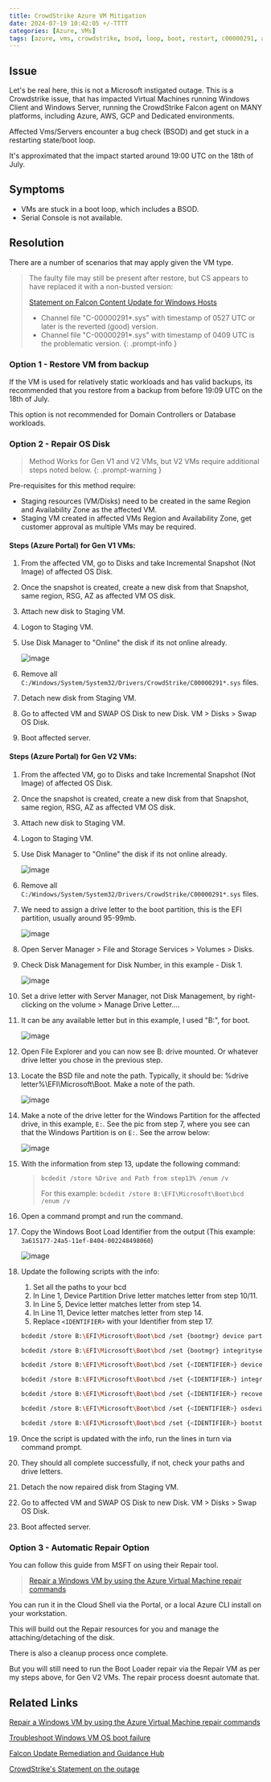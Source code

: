 ```yaml
---
title: CrowdStrike Azure VM Mitigation
date: 2024-07-19 10:42:05 +/-TTTT
categories: [Azure, VMs]
tags: [azure, vms, crowdstrike, bsod, loop, boot, restart, c00000291, az, vm, repair] # TAG names should always be lowercase
---
```


## Issue

Let's be real here, this is not a Microsoft instigated outage. This is a Crowdstrike issue, that has impacted Virtual Machines running Windows Client and Windows Server, running the CrowdStrike Falcon agent on MANY platforms, including Azure, AWS, GCP and Dedicated environments.

Affected Vms/Servers encounter a bug check (BSOD) and get stuck in a restarting state/boot loop.

It's approximated that the impact started around 19:00 UTC on the 18th of July.

## Symptoms

- VMs are stuck in a boot loop, which includes a BSOD.
- Serial Console is not available.

## Resolution

There are a number of scenarios that may apply given the VM type.

> The faulty file may still be present after restore, but CS appears to have replaced it with a non-busted version:
>
> <a href="https://www.crowdstrike.com/blog/statement-on-falcon-content-update-for-windows-hosts/" target="_blank">Statement on Falcon Content Update for Windows Hosts</a>
> - Channel file "C-00000291*.sys" with timestamp of 0527 UTC or later is the reverted (good) version.
> - Channel file "C-00000291*.sys" with timestamp of 0409 UTC is the problematic version.
{: .prompt-info }

### Option 1 - Restore VM from backup
If the VM is used for relatively static workloads and has valid backups, its recommended that you restore from a backup from before 19:09 UTC on the 18th of July.

This option is not recommended for Domain Controllers or Database workloads.

### Option 2 - Repair OS Disk

> Method Works for Gen V1 and V2 VMs, but V2 VMs require additional steps noted below.
{: .prompt-warning }

Pre-requisites for this method require:
- Staging resources (VM/Disks) need to be created in the same Region and Availability Zone as the affected VM.
- Staging VM created in affected VMs Region and Availability Zone, get customer approval as multiple VMs may be required.

#### Steps (Azure Portal) for Gen V1 VMs:

1. From the affected VM, go to Disks and take Incremental Snapshot (Not Image) of affected OS Disk.
2. Once the snapshot is created, create a new disk from that Snapshot, same region, RSG, AZ as affected VM OS disk.
3. Attach new disk to Staging VM.
4. Logon to Staging VM.
5. Use Disk Manager to "Online" the disk if its not online already.

    ![image](/assets/img/crowdstrike/img_1.png)

6. Remove all `C:/Windows/System/System32/Drivers/CrowdStrike/C00000291*.sys` files.
7. Detach new disk from Staging VM.
8. Go to affected VM and SWAP OS Disk to new Disk. VM > Disks > Swap OS Disk.
9. Boot affected server.

#### Steps (Azure Portal) for Gen V2 VMs:

1. From the affected VM, go to Disks and take Incremental Snapshot (Not Image) of affected OS Disk.
2. Once the snapshot is created, create a new disk from that Snapshot, same region, RSG, AZ as affected VM OS disk.
3. Attach new disk to Staging VM.
4. Logon to Staging VM.
5. Use Disk Manager to "Online" the disk if its not online already.

    ![image](/assets/img/crowdstrike/img_2.png)

6. Remove all `C:/Windows/System/System32/Drivers/CrowdStrike/C00000291*.sys` files.
7. We need to assign a drive letter to the boot partition, this is the EFI partition, usually around 95-99mb.

    ![image](/assets/img/crowdstrike/img_3.png)

8.  Open Server Manager > File and Storage Services > Volumes > Disks.
9.  Check Disk Management for Disk Number, in this example - Disk 1.

    ![image](/assets/img/crowdstrike/img_4.png)

10. Set a drive letter with Server Manager, not Disk Management, by right-clicking on the volume > Manage Drive Letter....
11. It can be any available letter but in this example, I used "B:", for boot.

    ![image](/assets/img/crowdstrike/img_5.png)

12. Open File Explorer and you can now see B: drive mounted. Or whatever drive letter you chose in the previous step.
13. Locate the BSD file and note the path. Typically, it should be: %drive letter%\EFI\Microsoft\Boot. Make a note of the path.

    ![image](/assets/img/crowdstrike/img_6.png)

14. Make a note of the drive letter for the Windows Partition for the affected drive, in this example, `E:`. See the pic from step 7, where you see can that the Windows Partition is on `E:`. See the arrow below:

    ![image](/assets/img/crowdstrike/img_6.1.png)

15. With the information from step 13, update the following command:

    > `bcdedit /store %Drive and Path from step13% /enum /v`
    >
    > For this example: `bcdedit /store B:\EFI\Microsoft\Boot\bcd /enum /v`

16. Open a command prompt and run the command.
17. Copy the Windows Boot Load Identifier from the output (This example: `3a615177-24a5-11ef-8404-002248498060`)

    ![image](/assets/img/crowdstrike/img_7.png)

18. Update the following scripts with the info:
    1.  Set all the paths to your bcd
    2.  In Line 1, Device Partition Drive letter matches letter from step 10/11.
    3.  In Line 5, Device letter matches letter from step 14.
    4.  In Line 11, Device letter matches letter from step 14.
    5.  Replace `<IDENTIFIER>` with your Identifier from step 17.

    ```bash
    bcdedit /store B:\EFI\Microsoft\Boot\bcd /set {bootmgr} device partition=B:

    bcdedit /store B:\EFI\Microsoft\Boot\bcd /set {bootmgr} integrityservices enable

    bcdedit /store B:\EFI\Microsoft\Boot\bcd /set {<IDENTIFIER>} device partition=E:

    bcdedit /store B:\EFI\Microsoft\Boot\bcd /set {<IDENTIFIER>} integrityservices enable

    bcdedit /store B:\EFI\Microsoft\Boot\bcd /set {<IDENTIFIER>} recoveryenabled Off

    bcdedit /store B:\EFI\Microsoft\Boot\bcd /set {<IDENTIFIER>} osdevice partition=E:

    bcdedit /store B:\EFI\Microsoft\Boot\bcd /set {<IDENTIFIER>} bootstatuspolicy IgnoreAllFailures
    ```
19.  Once the script is updated with the info, run the lines in turn via command prompt.
20.  They should all complete successfully, if not, check your paths and drive letters.
21.  Detach the now repaired disk from Staging VM.
22.  Go to affected VM and SWAP OS Disk to new Disk. VM > Disks > Swap OS Disk.
23.  Boot affected server.

### Option 3 - Automatic Repair Option

You can follow this guide from MSFT on using their Repair tool.

> <a href="https://learn.microsoft.com/en-us/troubleshoot/azure/virtual-machines/windows/repair-windows-vm-using-azure-virtual-machine-repair-commands" target="_blank">Repair a Windows VM by using the Azure Virtual Machine repair commands</a>

You can run it in the Cloud Shell via the Portal, or a local Azure CLI install on your workstation.

This will build out the Repair resources for you and manage the attaching/detaching of the disk.

There is also a cleanup process once complete.

But you will still need to run the Boot Loader repair via the Repair VM as per my steps above, for Gen V2 VMs. The repair process doesnt automate that.

## Related Links

<a href="https://learn.microsoft.com/en-us/troubleshoot/azure/virtual-machines/windows/repair-windows-vm-using-azure-virtual-machine-repair-commands" target="_blank">Repair a Windows VM by using the Azure Virtual Machine repair commands</a>

<a href="https://learn.microsoft.com/en-us/troubleshoot/azure/virtual-machines/windows/os-bucket-boot-failure" target="_blank">Troubleshoot Windows VM OS boot failure</a>

<a href="https://www.crowdstrike.com/falcon-content-update-remediation-and-guidance-hub/" target="_blank">Falcon Update Remediation and Guidance Hub</a>

<a href="https://www.crowdstrike.com/blog/our-statement-on-todays-outage/" target="_blank">CrowdStrike's Statement on the outage</a>